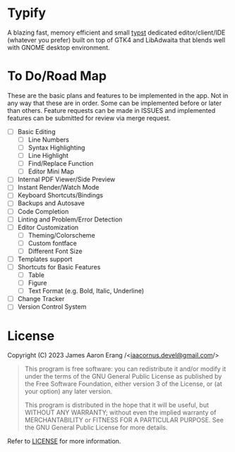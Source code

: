 # Typify

A blazing fast, memory efficient and small [typst](https://typst.app/)
dedicated editor/client/IDE (whatever you prefer) built on top of GTK4
and LibAdwaita that blends well with GNOME desktop environment. 

# To Do/Road Map

These are the basic plans and features to be implemented in the app.
Not in any way that these are in order. Some can be implemented before
or later than others. Feature requests can be made in ISSUES and 
implemented features can be submitted for review via merge request.

- [ ] Basic Editing
    - [ ] Line Numbers
    - [ ] Syntax Highlighting
    - [ ] Line Highlight
    - [ ] Find/Replace Function
    - [ ] Editor Mini Map
- [ ] Internal PDF Viewer/Side Preview
- [ ] Instant Render/Watch Mode
- [ ] Keyboard Shortcuts/Bindings
- [ ] Backups and Autosave
- [ ] Code Completion
- [ ] Linting and Problem/Error Detection
- [ ] Editor Customization
    - [ ] Theming/Colorscheme
    - [ ] Custom fontface
    - [ ] Different Font Size
- [ ] Templates support
- [ ] Shortcuts for Basic Features
    - [ ] Table
    - [ ] Figure
    - [ ] Text Format (e.g. Bold, Italic, Underline)
- [ ] Change Tracker
- [ ] Version Control System

# License

Copyright (C) 2023  James Aaron Erang /<iaacornus.devel@gmail.com/>

> This program is free software: you can redistribute it and/or modify
> it under the terms of the GNU General Public License as published by
> the Free Software Foundation, either version 3 of the License, or
> (at your option) any later version.
> 
> This program is distributed in the hope that it will be useful,
> but WITHOUT ANY WARRANTY; without even the implied warranty of
> MERCHANTABILITY or FITNESS FOR A PARTICULAR PURPOSE.  See the
> GNU General Public License for more details.

Refer to [LICENSE](LICENSE) for more information.
